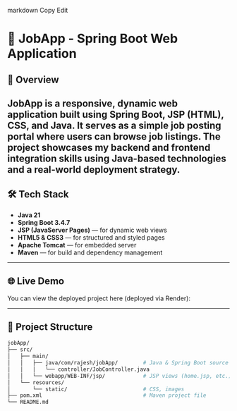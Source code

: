 markdown
Copy
Edit
# 💼 JobApp - Spring Boot Web Application

## 🚀 Overview

**JobApp** is a responsive, dynamic web application built using **Spring Boot**, **JSP (HTML)**, **CSS**, and **Java**. It serves as a simple job posting portal where users can browse job listings. The project showcases my backend and frontend integration skills using Java-based technologies and a real-world deployment strategy.
---
## 🛠 Tech Stack

- **Java 21**
- **Spring Boot 3.4.7**
- **JSP (JavaServer Pages)** — for dynamic web views
- **HTML5 & CSS3** — for structured and styled pages
- **Apache Tomcat** — for embedded server
- **Maven** — for build and dependency management
---

## 🌐 Live Demo
You can view the deployed project here (deployed via Render):


---

## 📁 Project Structure

```bash
jobApp/
├── src/
│   ├── main/
│   │   ├── java/com/rajesh/jobApp/        # Java & Spring Boot source code
│   │   │   └── controller/JobController.java
│   │   └── webapp/WEB-INF/jsp/            # JSP views (home.jsp, etc.)
│   └── resources/
│       └── static/                        # CSS, images
├── pom.xml                                # Maven project file
└── README.md
